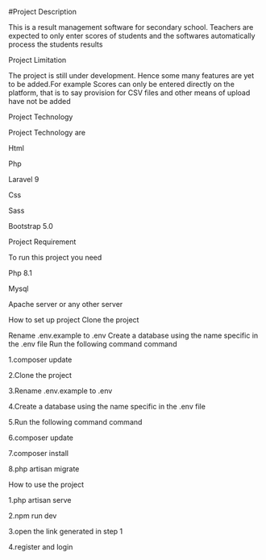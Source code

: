 #Project Description

This is a result management software for secondary school. Teachers are expected to only enter scores of students and the softwares automatically process the students results

Project Limitation

The project is still under development. Hence some many features are yet to be added.For example Scores can only be entered directly on the platform, that is to say provision for CSV files and other means of upload have not be added

Project Technology

Project Technology are

Html

Php

Laravel 9

Css

Sass

Bootstrap 5.0

Project Requirement

To run this project you need

Php 8.1

Mysql

Apache server or any other server

How to set up project Clone the project

Rename .env.example to .env Create a database using the name specific in the .env file Run the following command command

1.composer update

2.Clone the project

3.Rename .env.example to .env

4.Create a database using the name specific in the .env file

5.Run the following command command

6.composer update

7.composer install

8.php artisan migrate

How to use the project

1.php artisan serve

2.npm run dev

3.open the link generated in step 1

4.register and login
